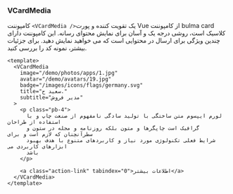 ### VCardMedia

کامپوننت `<VCardMedia />`یک تقویت کننده و پورت Vue از کامپوننت bulma card کلاسیک است، روشی درجه یک و آسان برای نمایش محتوای رسانه. این کامپوننت دارای چندین ویژگی برای ارسال در محتوایی است که می خواهید نمایش دهید.
برای جزئیات بیشتر، نمونه کد را بررسی کنید.

<!--code-->

```vue
<template>
  <VCardMedia
    image="/demo/photos/apps/1.jpg"
    avatar="/demo/avatars/19.jpg"
    badge="/images/icons/flags/germany.svg"
    title="سعید ح."
    subtitle="مدیر فروش"
  >
    <p class="pb-4">
      لورم ایپسوم متن ساختگی با تولید سادگی نامفهوم از صنعت چاپ و با استفاده از طراحان
      گرافیک است چاپگرها و متون بلکه روزنامه و مجله در ستون و سطرآنچنان که لازم است و برای
      شرایط فعلی تکنولوژی مورد نیاز و کاربردهای متنوع با هدف بهبود ابزارهای کاربردی می
      باشد
    </p>

    <a class="action-link" tabindex="0">اطلاعات بیشتر</a>
  </VCardMedia>
</template>
```

<!--/code-->

